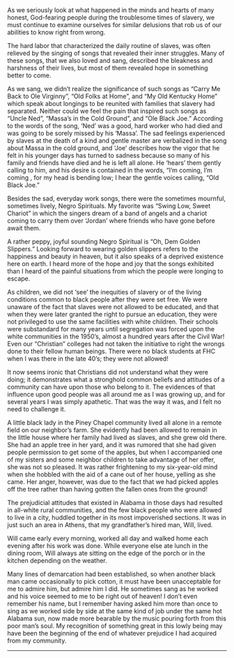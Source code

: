 As we seriously look at what happened in the minds and hearts of many honest, God-fearing people during the troublesome times of slavery, we must continue to examine ourselves for similar delusions that rob us of our abilities to know right from wrong.  

The hard labor that characterized the daily routine of slaves, was often relieved by the singing of songs that revealed their inner struggles. Many of these songs, that we also loved and sang,  described  the bleakness and harshness of their  lives, but  most of them  revealed hope in something better to come.

As we sang, we didn’t  realize the significance of  such songs as “Carry Me Back to Ole Virginny”, “Old Folks at Home”, and “My Old Kentucky Home” which speak about  longings to be reunited with families that slavery had separated.  Neither could we feel the pain that inspired such songs as “Uncle Ned”, “Massa’s in the Cold Ground”, and “Ole Black Joe.” According to the words of the song, ‘Ned’ was a good, hard worker who had died and was going to be sorely missed  by his ‘Massa’. The sad feelings experienced by slaves at the death of a kind and gentle master are verbalized in the song about Massa in the cold ground, and ‘Joe’ describes how the vigor that he felt in his younger days has turned to sadness because so many of his family and friends have died and he is left all alone. He ‘hears’ them gently calling to him, and his desire is contained in the words, “I’m coming, I’m coming , for my head is bending low; I hear the gentle voices calling, “Old Black Joe.”

Besides the sad, everyday work songs, there were the sometimes mournful, sometimes lively, Negro Spirituals.  My favorite was “Swing Low, Sweet Chariot” in which the singers dream of a band of angels and a chariot coming to carry them over ‘Jordan’ where friends who have gone before await them. 

A rather peppy, joyful sounding Negro Spiritual is “Oh, Dem Golden Slippers.”  Looking forward to wearing golden slippers  refers to the happiness and beauty in heaven, but it also speaks of a deprived existence here on earth. I heard more of the hope and joy that the songs exhibited than I heard of  the painful situations from which the people were longing to escape. 

As children, we did not ‘see’  the inequities of slavery or of the living conditions common to black people after they were set free. We were unaware of the fact that slaves were not allowed to be educated, and that when they were later granted the  right to pursue an education, they were not privileged to use the same facilities with white children. Their schools were substandard for many years until segregation was forced upon the white communities in the 1950’s, almost a hundred years after the Civil War! Even our “Christian” colleges had not taken the initiative to right the wrongs done to their fellow human beings. There were no black students at  FHC when I was there in the late 40’s; they were not allowed!

It now seems ironic that Christians did not understand what they were doing;  it demonstrates what a stronghold  common beliefs and attitudes of a community can have upon those who belong to it. The evidences of that influence upon good people was all around me as I was growing up, and for several years I was simply apathetic. That was the way it was, and I felt no need to challenge it. 

A little black lady in the Piney Chapel community lived all alone in a remote field on our neighbor’s farm. She evidently had been allowed to remain in the little house where her family had lived as slaves, and she grew old there. She had an apple tree in her yard, and it was rumored that she had given people permission to get some of the apples, but when I accompanied one of my sisters and some neighbor children to take advantage of her offer, she was not so pleased. It was rather frightening to my six-year-old mind when she hobbled with the aid of a cane out of her house, yelling as she came. Her anger, however, was due to the fact that we had picked apples off the tree rather than having gotten the fallen ones from the ground! 

The prejudicial attitudes that existed in Alabama in those days had resulted in all-white rural communities, and the few black people who were allowed to live in a city, huddled together in its most impoverished sections. It was in just such an area in Athens, that my grandfather’s hired man, Will, lived.

Will came early every morning, worked all day and walked home each evening after his work was done. While everyone else ate lunch in the dining room, Will always ate sitting on the edge of the porch or in the kitchen depending on the weather. 

Many lines of demarcation had been established, so when another black man came occasionally to pick cotton, it must  have been unacceptable for me to admire him, but admire him I did. He sometimes sang as he worked and his voice seemed to me to be right out of heaven! I don’t even remember his name, but I remember having asked him more than once to sing as we worked side by side at the same kind of job under the same hot Alabama sun, now made more bearable by the music pouring forth from this poor man’s soul. My recognition of something great in this lowly being may have been the beginning of the end of whatever prejudice I had acquired from my community. 

---- 